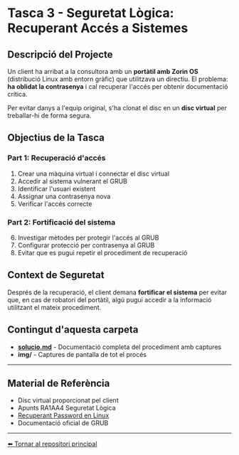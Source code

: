 # Tasca 3 - Seguretat Lògica: Recuperant Accés a Sistemes

##  Descripció del Projecte

Un client ha arribat a la consultora amb un **portàtil amb Zorin OS** (distribució Linux amb entorn gràfic) que utilitzava un directiu. El problema: **ha oblidat la contrasenya** i cal recuperar l'accés per obtenir documentació crítica.

Per evitar danys a l'equip original, s'ha clonat el disc en un **disc virtual** per treballar-hi de forma segura.

##  Objectius de la Tasca

### Part 1: Recuperació d'accés
1. Crear una màquina virtual i connectar el disc virtual
2. Accedir al sistema vulnerant el GRUB
3. Identificar l'usuari existent
4. Assignar una contrasenya nova
5. Verificar l'accés correcte

### Part 2: Fortificació del sistema
6. Investigar mètodes per protegir l'accés al GRUB
7. Configurar protecció per contrasenya al GRUB
8. Evitar que es pugui repetir el procediment de recuperació

##  Context de Seguretat

Després de la recuperació, el client demana **fortificar el sistema** per evitar que, en cas de robatori del portàtil, algú pugui accedir a la informació utilitzant el mateix procediment.

##  Contingut d'aquesta carpeta

- **[solucio.md](./solucio.md)** - Documentació completa del procediment amb captures
- **img/** - Captures de pantalla de tot el procés

---

##  Material de Referència

- Disc virtual proporcionat pel client
- Apunts RA1AA4 Seguretat Lògica
- [Recuperant Password en Linux](https://waytoit.wordpress.com/2013/06/06/recuperando-password-en-ubuntu/)
- Documentació oficial de GRUB

---

[⬅️ Tornar al repositori principal](../README.md)
